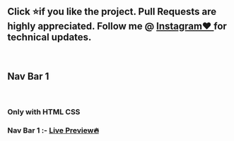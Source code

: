 <h2>Click ⭐if you like the project. Pull Requests are highly appreciated. Follow me @  <a href="http://www.instagram.com/codewithimraan">Instagram❤️ </a> for technical updates. </h2><br>
 <h2>Nav Bar 1</h2> <br>
 <h3>Only with HTML CSS </h3>
<h3>Nav Bar 1 :- <a href="https://codewithimraan.github.io/Animated-Nav-Bars/Nav-Bar-1/">Live Preview🔥</a> </h3>
